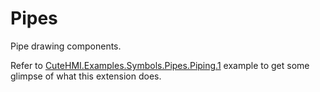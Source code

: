 # Pipes

Pipe drawing components.

Refer to [CuteHMI.Examples.Symbols.Pipes.Piping.1](../../Examples/Symbols/Pipes/Piping.1/) example to get some glimpse of what this
extension does.
